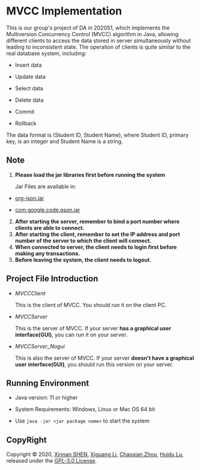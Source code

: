 # MVCC Implementation
  This is our group's project of DA in 2020S1,  which implements the Multiversion Concurrency Control (MVCC) algorithm in Java, allowing different clients to access the data stored in server simultaneously without leading to inconsistent state. The operation of clients is quite similar to the real database system, including:

- Insert data

- Update data

- Select data

- Delete data

- Commit

- Rollback

The data format is (Student ID, Student Name), where Student ID, primary key, is an integer and Student Name is a string.

## Note

1. **Please load the jar libraries first before running the system**

   Jar Files are available in:

- [org-json.jar](https://jar-download.com/artifacts/org.json)

- [com.google.code.gson.jar](https://search.maven.org/artifact/com.google.code.gson/gson/2.8.6/jar)

2. **After starting the server, remember to bind a port number where clients are able to connect.**
3. **After starting the client, remember to set the IP address and port number of the server to which the client will connect.**
4. **When connected to server, the client needs to login first before making any transactions.**
5. **Before leaving the system, the client needs to logout.**

## Project File Introduction

-   *MVCCClient*

    This is the client of MVCC. You should run it on the client PC.

-   *MVCCServer*

    This is the server of MVCC. If your server **has a graphical user interface(GUI)**,  you can run it on your server.

-   *MVCCServer_Nogui*

    This is also the server of MVCC. If your server **doesn't have a graphical user interface(GUI)**,  you should run this version on your server.

## Running Environment

- Java version: 11 or higher

- System Requirements: Windows, Linux or Mac OS 64 bit

- Use `java -jar <jar package name>` to start the system

## CopyRight

Copyright © 2020, [Xinnan SHEN](https://github.com/sxn2012), [Xiguang Li](https://github.com/lixiguang), [Chaoxian Zhou](https://github.com/CcAnL), [Huidu Lu](https://github.com/Huidul), released under the [GPL-3.0 License](https://github.com/sxn2012/DA2020S1_Project/blob/master/LICENSE).
